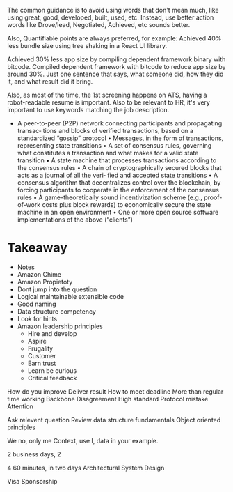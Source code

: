 
The common guidance is to avoid using words that don't mean much, like using great, good, developed, built, used, etc. 
Instead, use better action words like Drove/lead, Negotiated, Achieved, etc sounds better.

Also, Quantifiable points are always preferred, for example:
Achieved 40% less bundle size using tree shaking in a React UI library.

Achieved 30% less app size by compiling dependent framework binary with bitcode.
Compiled dependent framework with bitcode  to reduce app size by around 30%.
Just one sentence that says, what someone did, how they did it, and what result did it bring.

Also, as most of the time, the 1st screening happens on ATS, having a robot-readable resume is important. 
Also to be relevant to HR, it's very important to use keywords matching the job description.

- A peer-to-peer (P2P) network connecting participants and propagating transac‐
tions and blocks of verified transactions, based on a standardized “gossip”
protocol
• Messages, in the form of transactions, representing state transitions
• A set of consensus rules, governing what constitutes a transaction and what
makes for a valid state transition
• A state machine that processes transactions according to the consensus rules
• A chain of cryptographically secured blocks that acts as a journal of all the veri‐
fied and accepted state transitions
• A consensus algorithm that decentralizes control over the blockchain, by forcing
participants to cooperate in the enforcement of the consensus rules
• A game-theoretically sound incentivization scheme (e.g., proof-of-work costs
plus block rewards) to economically secure the state machine in an open
environment
• One or more open source software implementations of the above (“clients”)





























# Takeaway

- Notes
- Amazon Chime
- Amazon Propietoty
- Dont jump into the question 
- Logical maintainable extensible code 
- Good naming
- Data structure competency
- Look for hints
- Amazon leadership principles
    - Hire and develop
    - Aspire
    - Frugality
    - Customer
    - Earn trust
    - Learn be curious
    - Critical feedback
    
How do you improve
Deliver result
How to meet deadline
More than regular time working
Backbone
Disagreement
High standard
Protocol mistake
Attention

Ask relevent question
Review data structure fundamentals
Object oriented principles

We no, only me
Context, use I, data in your example.

2 business days, 2

4 60 minutes, in two days
Architectural System Design

Visa Sponsorship
